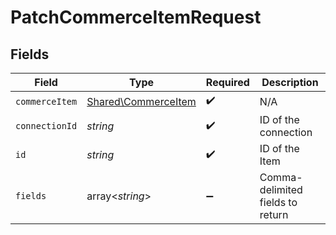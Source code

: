 # PatchCommerceItemRequest


## Fields

| Field                                                      | Type                                                       | Required                                                   | Description                                                |
| ---------------------------------------------------------- | ---------------------------------------------------------- | ---------------------------------------------------------- | ---------------------------------------------------------- |
| `commerceItem`                                             | [Shared\CommerceItem](../../Models/Shared/CommerceItem.md) | :heavy_check_mark:                                         | N/A                                                        |
| `connectionId`                                             | *string*                                                   | :heavy_check_mark:                                         | ID of the connection                                       |
| `id`                                                       | *string*                                                   | :heavy_check_mark:                                         | ID of the Item                                             |
| `fields`                                                   | array<*string*>                                            | :heavy_minus_sign:                                         | Comma-delimited fields to return                           |